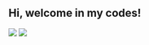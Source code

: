## Hi, welcome in my codes! 
  
  <div>
  <a href="https://www.linkedin.com/in/j%C3%A9ssica-nascimento-981b97206/" target="_blank"><img src="https://img.shields.io/badge/-LinkedIn-%230077B5?style=for-the-badge&logo=linkedin&logoColor=white" target="_blank"></a>  
    <a href = "mailto:jessicanascimento.dev@gmail.com"><img src="https://img.shields.io/badge/Gmail-D14836?style=for-the-badge&logo=gmail&logoColor=white" target="_blank"></a>
    </div>
  
  


